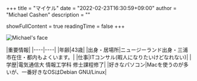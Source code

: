 +++
title = "マイケル"
date = "2022-02-23T16:30:59+09:00"
author = "Michael Cashen"
description = ""

showFullContent = true
readingTime = false
+++

![Michael's face](/images/michael.png)

|重要情報|
|----|----|
|年齢|43歳|
|出身・居場所|ニュージーランド出身・三浦市在住・都内もよくいます。|
|仕事|ITコンサル(暇人になりたいけどなれない)|
|学歴|電気通信大 情報工学科 修士課程修了|
|好きなパソコン|Macを使うのが多いが、一番好きなOSはDebian GNU/Linux|



